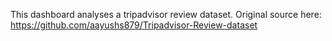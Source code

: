 This dashboard analyses a tripadvisor review dataset. Original source here: https://github.com/aayushs879/Tripadvisor-Review-dataset
